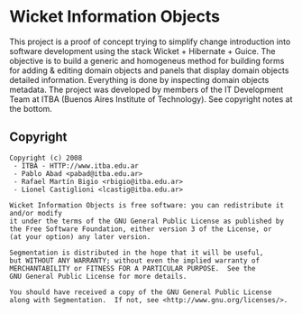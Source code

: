 Wicket Information Objects
==========================

This project is a proof of concept trying to simplify change introduction into software development using the stack Wicket + Hibernate + Guice. The objective is to build a generic and homogeneus method for building forms for adding & editing domain objects and panels that display domain objects detailed information. Everything is done by inspecting domain objects metadata. The project was developed by members of the IT Development Team at ITBA (Buenos Aires Institute of Technology). See copyright notes at the bottom.

Copyright
---------

    Copyright (c) 2008
     - ITBA - HTTP://www.itba.edu.ar
     - Pablo Abad <pabad@itba.edu.ar>
     - Rafael Martín Bigio <rbigio@itba.edu.ar>
     - Lionel Castiglioni <lcastig@itba.edu.ar>

    Wicket Information Objects is free software: you can redistribute it and/or modify
    it under the terms of the GNU General Public License as published by
    the Free Software Foundation, either version 3 of the License, or
    (at your option) any later version.

    Segmentation is distributed in the hope that it will be useful,
    but WITHOUT ANY WARRANTY; without even the implied warranty of
    MERCHANTABILITY or FITNESS FOR A PARTICULAR PURPOSE.  See the
    GNU General Public License for more details.

    You should have received a copy of the GNU General Public License
    along with Segmentation.  If not, see <http://www.gnu.org/licenses/>.


